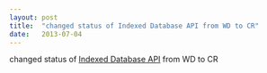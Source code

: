 ```yaml
---
layout: post
title:  "changed status of Indexed Database API from WD to CR"
date:   2013-07-04
---
```


changed status of [Indexed Database API](/spec/IndexedDB) from WD to CR

